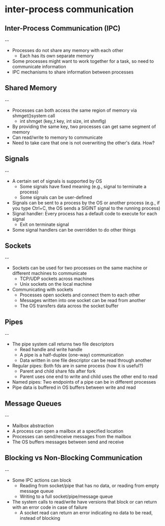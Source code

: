 # inter-process communication

## Inter-Process Communication (IPC)

--

- Processes do not share any memory with each other
  - Each has its own separate memory
- Some processes might want to work together for a task, so need to communicate information
- IPC mechanisms to share information between processes

## Shared Memory

--

- Processes can both access the same region of memory via shmget()system call
  - int shmget (key_t key, int size, int shmflg)
- By providing the same key, two processes can get same segment of memory
- Can read/write to memory to communicate
- Need to take care that one is not overwriting the other's data. How?

## Signals

--

- A certain set of signals is supported by OS
  - Some signals have fixed meaning (e.g., signal to terminate a process)
  - Some signals can be user-defined
- Signals can be sent to a process by the OS or another process (e.g., if you type Ctrl+C, the OS sends a SIGINT signal to the running process)
- Signal handler: Every process has a default code to execute for each signal
  - Exit on terminate signal
- Some signal handlers can be overridden to do other things

## Sockets

--

- Sockets can be used for two processes on the same machine or different machines to communicate
  - TCP/UDP sockets across machines
  - Unix sockets on the local machine
- Communicating with sockets
  - Processes open sockets and connect them to each other
  - Messages written into one socket can be read from another
  - The OS transfers data across the socket buffer

## Pipes

--

- The pipe system call returns two file descriptors
  - Read handle and write handle
  - A pipe is a half-duplex (one-way) communication
  - Data written in one file descriptor can be read through another
- Regular pipes: Both fds are in same process (how it is useful?)
  - Parent and child share fds after fork
  - Parent uses one end to write and child uses the other end to read
- Named pipes: Two endpoints of a pipe can be in different processes
- Pipe data is buffered in OS buffers between write and read

## Message Queues

--

- Mailbox abstraction
- A process can open a mailbox at a specified location
- Processes can send/receive messages from the mailbox
- The OS buffers messages between send and receive

## Blocking vs Non-Blocking Communication

--

- Some IPC actions can block
  - Reading from socket/pipe that has no data, or reading from empty message queue
  - Writing to a full socket/pipe/message queue
- The system calls to read/write have versions that block or can return with an error code in case of failure
  - A socket read can return an error indicating no data to be read, instead of blocking
